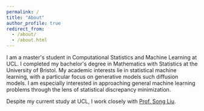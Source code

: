 ```yaml
---
permalink: /
title: "About"
author_profile: true
redirect_from: 
  - /about/
  - /about.html
---
```


I am a master's student in Computational Statistics and Machine Learning at UCL. I completed my bachelor's degree in Mathematics with Statistics at the University of Bristol. My academic interests lie in statistical machine learning, with a particular focus on generative models such diffusion models. I am especially interested in approaching general machine learning problems through the lens of statistical discrepancy minimization.

Despite my current study at UCL, I work closely with [Prof. Song Liu](https://allmodelsarewrong.net).
